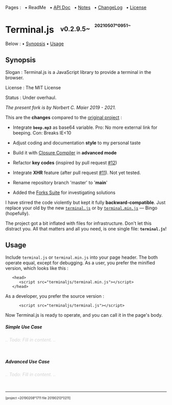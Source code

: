 ﻿Pages : &nbsp;
 • ReadMe &nbsp;
 • [API Doc](./docs/apidoc.md) &nbsp;
 • [Notes](./docs/notes.md) &nbsp;
 • [ChangeLog](./docs/changelog.md) &nbsp;
 • [License](./docs/license.md)

# Terminal.js &nbsp; <sup><sub>v0.2.9.5~ &nbsp; <sup><sup>20210507°0951~</sup></sup></sub></sup>

Below :
 • [Synopsis](#synopsis)
 • [Usage](#usage)

<a name="synopsis"></a>
## Synopsis

Slogan : Terminal.js is a JavaScript library to provide a terminal in the browser.

License : The MIT License

Status : Under overhaul.

_The present fork is by Norbert C. Maier 2019 - 2021._

This are the **changes** compared to the
 [original project](https://github.com/eosterberg/terminaljs) :

- Integrate **`beep.mp3`** as base64 variable.
   Pro: No more external link for beeping.
   Con: Breaks IE<10

- Adjust coding and documentation **style** to my personal taste

- Build it with [Closure Compiler](https://developers.google.com/closure/compiler/) in **advanced mode**

- Refactor **key codes** (inspired by pull request [#12](https://github.com/eosterberg/terminaljs/pull/12))

- Integrate **XHR** feature (after pull request [#11](https://github.com/eosterberg/terminaljs/pull/11)).
  Not yet tested.

- Rename repository branch 'master' to '**main**'

- Added the <a href="https://www.trekta.biz/svn/terminaljsdev/trunk/terminaljs/forks/suite.html">Forks Suite</a> for investigating solutions

I have stirred the code violently but kept it fully **backward-compatible**.
 Just replace your old by the new [`terminal.js`](./terminal.js)
 or by [`terminal.min.js`](./terminal.min.js) — Bingo (hopefully).

The project got a bit inflated with files for infrastructure. Don't let this
 distract you. All that matters and all you need, is one single file: **`terminal.js`**!

<a name="usage"></a>
## Usage

Include `terminal.js` or `terminal.min.js` into your page header.
The both operate equal, except for debugging.
As a user, you prefer the minified version, which looks like this&nbsp;:

```
   <head>
      <script src="terminaljs/terminal.min.js"></script>
   </head>
```

As a developer, you prefer the source version :

```
      <script src="terminaljs/terminal.js"></script>
```

Now Terminal.js is ready to operate, and you can call it in the page's body.

<a name="usage_simple"></a>
##### Simple Use Case

*<span style="color:LightGray;">.. Todo: Fill in content. ..</span>*

&nbsp;

<a name="usage_advanced"></a>
##### Advanced Use Case

*<span style="color:LightGray;">.. Todo: Fill in content. ..</span>*

&nbsp;

---

<sup><sub>[project ~20190208°1711 file 20190213°0211]</sub></sup>
